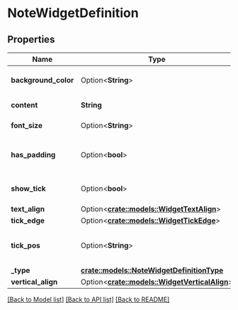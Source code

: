 # NoteWidgetDefinition

## Properties

Name | Type | Description | Notes
------------ | ------------- | ------------- | -------------
**background_color** | Option<**String**> | Background color of the note. | [optional]
**content** | **String** | Content of the note. | 
**font_size** | Option<**String**> | Size of the text. | [optional]
**has_padding** | Option<**bool**> | Whether to add padding or not. | [optional][default to true]
**show_tick** | Option<**bool**> | Whether to show a tick or not. | [optional]
**text_align** | Option<[**crate::models::WidgetTextAlign**](WidgetTextAlign.md)> |  | [optional]
**tick_edge** | Option<[**crate::models::WidgetTickEdge**](WidgetTickEdge.md)> |  | [optional]
**tick_pos** | Option<**String**> | Where to position the tick on an edge. | [optional]
**_type** | [**crate::models::NoteWidgetDefinitionType**](NoteWidgetDefinitionType.md) |  | 
**vertical_align** | Option<[**crate::models::WidgetVerticalAlign**](WidgetVerticalAlign.md)> |  | [optional]

[[Back to Model list]](../README.md#documentation-for-models) [[Back to API list]](../README.md#documentation-for-api-endpoints) [[Back to README]](../README.md)


